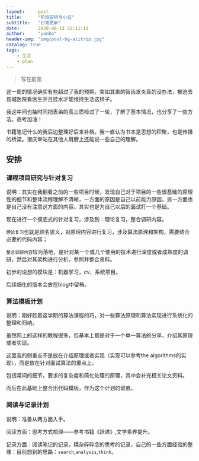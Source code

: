 ```yaml
---
layout:     post
title:      "阶段安排与小记"
subtitle:   "日常更新"
date:       2020-06-13 22:11:11
author:     "yanbo"
header-img: "img/post-bg-alitrip.jpg"
catalog: true
tags:
    - 生活
    - plan
---
```


> 写在前面

这一周的情况确实有些超过了我的预期，突如其来的智齿发炎真的没办法，被迫去县城医院看医生并且挂水才能维持生活这样子。

我这中间也抽时间把表弟的高三质检过了一轮，了解了基本情况，也分享了一些方法。高考加油！

书籍笔记什么的我后边整理好后来补档。我一直认为书本是思想的积聚，也是传播的桥梁。很庆幸站在其他人肩膀上还能说一些自己的理解。

## 安排

### 课程项目研究与针对复习

说明：其实在我翻看之前的一些项目时候，发现自己对于项目的一些很基础的原理性的细节和整体流程理解不清晰，一方面的原因是自己以前能力原因，另一方面也是自己没有注意这方面的内容。其实也是为自己以后的面试打一个基础。

现在进行一个摸底式的针对复习，涉及到：理论复习，整合调研内容。

`理论复习`也就是顾名思义，对原理内容进行复习，涉及算法原理和架构，需要结合必要的代码内容；

`整合调研内容`较为落地，是针对某一个或几个使用的技术进行深度或者成熟度的调研，然后对其架构进行分析，参照并整合资料。

初步的设想的模块是：机器学习，cv，系统项目。

后续细化的版本会放在blog中留档。

### 算法模板计划

说明：刚好趁着这学期的算法课程的巧，对一些算法原理和算法实现进行系统化的整理和归纳。

虽然网上的这样的教程很多，但基本上都是对于一个单一算法的分享，介绍其原理或者实现。

这里我的侧重点不是放在介绍原理或者实现（实现可以参考the algorithms的实现），而是放在针对面试算法的重点上。

包括常问的细节，要求的复杂度和简化处理的原理，其中会补充相关论文资料。

而后在此基础上整合出代码模板，作为这个计划的留痕。

### 阅读与记录计划

说明：准备从两方面入手。

阅读方面：思考方式梳理——参考书籍《跃进》,文学素养提升。

记录方面：阅读笔记的记录，糅杂碎碎念的思考的记录，自己的一些方面经验的整理：目前想到的思路：`search`,`analysis`,`think`。